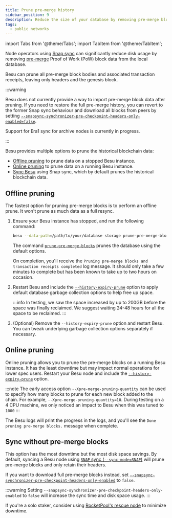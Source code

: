 ```yaml
---
title: Prune pre-merge history
sidebar_position: 9
description: Reduce the size of your database by removing pre-merge blocks from your blockchain
tags:
  - public networks
---
```


import Tabs from '@theme/Tabs';
import TabItem from '@theme/TabItem';

Node operators using [Snap sync](../concepts/node-sync.md#snap-synchronization) can significantly reduce
disk usage by removing [pre-merge](https://ethereum.org/en/roadmap/merge/) Proof of Work (PoW)
block data from the local database.

Besu can prune all pre-merge block bodies and associated transaction receipts, leaving only headers and
the genesis block.

:::warning

Besu does not currently provide a way to import pre-merge block data after pruning.
If you need to restore the full pre-merge history, you can revert to the former Snap sync behaviour and download
all blocks from peers by setting
[`--snapsync-synchronizer-pre-checkpoint-headers-only-enabled=false`](../reference/cli/options.md#snapsync-synchronizer-pre-checkpoint-headers-only-enabled).

Support for Era1 sync for archive nodes is currently in progress.

:::

Besu provides multiple options to prune the historical blockchain data:
- [Offline pruning](#offline-pruning) to prune data on a stopped Besu instance.
- [Online pruning](#online-pruning) to prune data on a running Besu instance.
- [Sync Besu](#sync-without-pre-merge-blocks) using Snap sync, which by default prunes the historical
    blockchain data.

## Offline pruning

The fastest option for pruning pre-merge blocks is to perform an offline prune. It won't prune as much data as a full resync.

1. Ensure your Besu instance has stopped, and run the following command:

    ```bash
    besu --data-path=/path/to/your/database storage prune-pre-merge-blocks
    ```
    The command [`prune-pre-merge-blocks`](../reference/cli/subcommands.md#prune-pre-merge-blocks)
    prunes the database using the default options.

    On completion, you'll receive the `Pruning pre-merge blocks and transaction receipts completed` log message.
    It should only take a few minutes to complete but has been known to take up to two hours on occasion.

1. Restart Besu and include the [`--history-expiry-prune`](../reference/cli/options.md#history-expiry-prune)
    option to apply default database garbage collection options to help free up space.

   :::info
   In testing, we saw the space increased by up to 200GB before the space was finally reclaimed.
   We suggest waiting 24-48 hours for all the space to be reclaimed.
   :::

1. (Optional) Remove the `--history-expiry-prune` option and restart Besu. You can tweak underlying
    garbage collection options separately if necessary.

## Online pruning

Online pruning allows you to prune the pre-merge blocks on a running Besu instance. It has the least
downtime but may impact normal operations for lower spec users. Restart your
Besu node and include the [`--history-expiry-prune`](../reference/cli/options.md#history-expiry-prune) option.

:::note
The early access option  `--Xpre-merge-pruning-quantity` can be used to specify how many blocks to prune
for each new block added to the chain. For example, `--Xpre-merge-pruning-quantity=10`.
During testing on a 4 CPU machine, we only noticed an impact to Besu when this was tuned to `1000`
:::

The Besu logs will print the progress in the logs, and you'll see the `Done pruning pre-merge blocks.` message
when complete.

## Sync without pre-merge blocks

This option has the most downtime but the most disk space savings.
By default, syncing a Besu node using [`SNAP` sync (`--sync-mode=SNAP`)](../reference/cli/options.md#sync-mode)
will prune pre-merge blocks and only retain their headers.

If you want to download full pre-merge blocks instead, set
[`--snapsync-synchronizer-pre-checkpoint-headers-only-enabled`](../reference/cli/options.md#snapsync-synchronizer-pre-checkpoint-headers-only-enabled)
to `false`.

:::warning
Setting `--snapsync-synchronizer-pre-checkpoint-headers-only-enabled` to `false` will increase the sync time
and disk space usage.
:::

If you're a solo staker, consider using [RocketPool's rescue node](https://rescuenode.com/docs/about)
to minimize downtime.